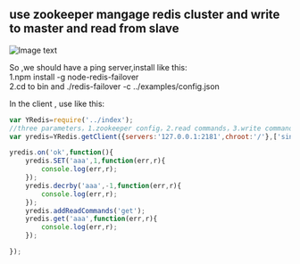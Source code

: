 
use zookeeper mangage redis cluster and write to master and read from slave
-------
![Image text](http://raw.github.com/morningzhang/redis-client-ch/master/image/redis_ha_for_setting.png)


So ,we should have a ping server,install like this: <br/>
1.npm install -g node-redis-failover <br/>
2.cd to bin and  ./redis-failover -c ../examples/config.json <br/>

In the client , use like this:

```javascript
var YRedis=require('../index');
//three parameters，1.zookeeper config，2.read commands，3.write command
var yredis=YRedis.getClient({servers:'127.0.0.1:2181',chroot:'/'},['sinter','mget','hgetall','ttl'],['set','incr','incrby','decrby','expire']);

yredis.on('ok',function(){
    yredis.SET('aaa',1,function(err,r){
        console.log(err,r);
    });
    yredis.decrby('aaa',-1,function(err,r){
        console.log(err,r);
    });
    yredis.addReadCommands('get');
    yredis.get('aaa',function(err,r){
        console.log(err,r);
    });

});
```

